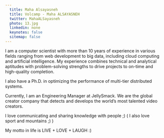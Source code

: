 ```yaml
---
  title: Maha Alsayasneh
  title: Volcamp - Maha ALSAYASNEH
  twitter: MahaALSayasneh
  photo: 13.jpg
  linkedin: none
  keynotes: false
  sitemap: false
---
```

I am a computer scientist with more than 10 years of experience in various fields ranging from web development to big data, including cloud computing and artificial intelligence. My experience combines technical and analytical aptitudes with problem-solving strengths to drive projects to on-time and high-quality completion.

I also have a Ph.D. in optimizing the performance of multi-tier distributed systems.

Currently, I am an Engineering Manager at JellySmack. We are the global creator company that detects and develops the world’s most talented video creators.

I love communicating and sharing knowledge with people ;) ( I also love sport and mountains ;) )

My motto in life is LIVE + LOVE + LAUGH :)
